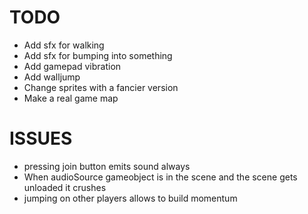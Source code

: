 # TODO

- Add sfx for walking
- Add sfx for bumping into something
- Add gamepad vibration
- Add walljump
- Change sprites with a fancier version
- Make a real game map

# ISSUES
- pressing join button emits sound always
- When audioSource gameobject is in the scene and the scene gets unloaded it crushes
- jumping on other players allows to build momentum

